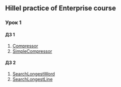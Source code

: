 ## Hillel practice of Enterprise course  

### Урок 1  

#### ДЗ 1 

1. [Compressor](https://github.com/GaiverK/Enterprise/tree/master/Compressor)
2. [SimpleCompressor](https://github.com/GaiverK/Enterprise/tree/master/SimpleCompressor)

#### ДЗ 2 

1. [SearchLongestWord](https://github.com/GaiverK/Enterprise/tree/master/SearchLongestWord)
2. [SearchLongestLine](https://github.com/GaiverK/Enterprise/tree/master/SearchLongestLine)